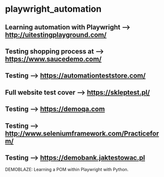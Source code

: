 # playwright_automation
Learning automation with Playwright --> http://uitestingplayground.com/
----------
Testing shopping process at --> https://www.saucedemo.com/
---------------
Testing  --> https://automationteststore.com/
----------
Full website test cover --> https://skleptest.pl/
----------
Testing --> https://demoqa.com
--------------------
Testing --> http://www.seleniumframework.com/Practiceform/
----------------------------
Testing --> https://demobank.jaktestowac.pl
---------------
DEMOBLAZE: Learning a POM within Playwright with Python. 
